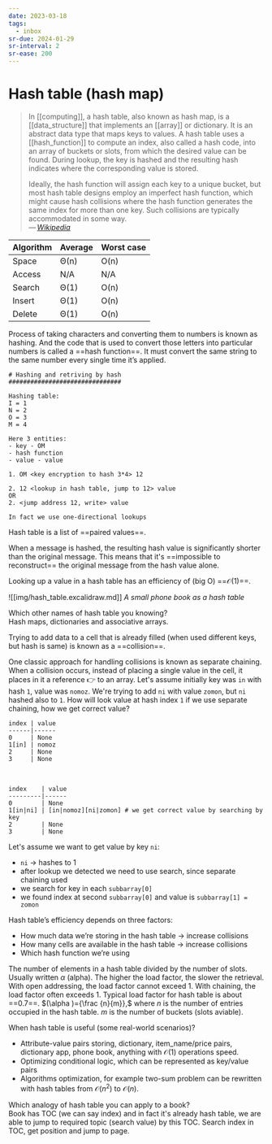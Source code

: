 ```yaml
---
date: 2023-03-18
tags:
  - inbox
sr-due: 2024-01-29
sr-interval: 2
sr-ease: 200
---
```

# Hash table (hash map)

> In [[computing]], a hash table, also known as hash map, is a
> [[data_structure]] that implements an [[array]] or dictionary. It is an
> abstract data type that maps keys to values. A hash table uses a
> [[hash_function]] to compute an index, also called a hash code, into an array
> of buckets or slots, from which the desired value can be found. During lookup,
> the key is hashed and the resulting hash indicates where the corresponding
> value is stored.
>
> Ideally, the hash function will assign each key to a unique bucket, but most
> hash table designs employ an imperfect hash function, which might cause hash
> collisions where the hash function generates the same index for more than one
> key. Such collisions are typically accommodated in some way.\
> — <cite>[Wikipedia](https://en.wikipedia.org/wiki/Hash_table)</cite>

| Algorithm | Average | Worst case |
| --------- | ------- | ---------- |
| Space     | Θ(n)    | O(n)       |
| Access    | N/A     | N/A        |
| Search    | Θ(1)    | O(n)       |
| Insert    | Θ(1)    | O(n)       |
| Delete    | Θ(1)    | O(n)       |

Process of taking characters and converting them to numbers is known as hashing.
And the code that is used to convert those letters into particular numbers is
called a ==hash function==. It must convert the same string to the same number
every single time it’s applied.
```text
# Hashing and retriving by hash
###############################

Hashing table:
I = 1
N = 2
O = 3
M = 4

Here 3 entities:
- key - OM
- hash function
- value - value

1. OM <key encryption to hash 3*4> 12

2. 12 <lookup in hash table, jump to 12> value
OR
2. <jump address 12, write> value

In fact we use one-directional lookups
```

Hash table is a list of ==paired values==.

When a message is hashed, the resulting hash value is significantly shorter than
the original message. This means that it's ==impossible to reconstruct== the
original message from the hash value alone.

Looking up a value in a hash table has an efficiency of (big O)
==$\mathcal{O}(1)$==.

![[img/hash_table.excalidraw.md]]
_A small phone book as a hash table_

Which other names of hash table you knowing?
&#10;<br>
Hash maps, dictionaries and associative arrays.

Trying to add data to a cell that is already filled (when used different keys,
but hash is same) is known as a ==collision==.

One classic approach for handling collisions is known as separate chaining. When
a collision occurs, instead of placing a single value in the cell, it places in
it a reference 👉 to an array. Let's assume initially key was `in` with hash
`1`, value was `nomoz`. We're trying to add `ni` with value `zomon`, but `ni`
hashed also to `1`. How will look value at hash index `1` if we use separate
chaining, how we get correct value?
```
index | value
------|------
0     | None
1[in] | nomoz
2     | None
3     | None
```
&#10;<br>
```
index    | value
---------|------
0        | None
1[in|ni] | [in|nomoz][ni|zomon] # we get correct value by searching by key
2        | None
3        | None
```
Let's assume we want to get value by key `ni`:
- `ni` → hashes to 1
- after lookup we detected we need to use search, since separate chaining used
- we search for key in each `subbarray[0]`
- we found index at second `subbarray[0]` and value is `subbarray[1] = zomon`

Hash table’s efficiency depends on three factors:
&#10;<br>
- How much data we’re storing in the hash table → increase collisions
- How many cells are available in the hash table → increase collisions
- Which hash function we’re using

The number of elements in a hash table divided by the number of slots. Usually
written $\alpha$ (alpha). The higher the load factor, the slower the retrieval.
With open addressing, the load factor cannot exceed 1. With chaining, the load
factor often exceeds 1. Typical load factor for hash table is about ==$0.7$==.
$(\alpha )={\frac {n}{m}},$ where $n$ is the number of entries occupied in the
hash table. $m$ is the number of buckets (slots aviable).

When hash table is useful (some real-world scenarios)?
&#10;<br>
- Attribute-value pairs storing, dictionary, item_name/price pairs, dictionary
app, phone book, anything with $\mathcal{O}(1)$ operations speed.
- Optimizing conditional logic, which can be represented as key/value pairs
- Algorithms optimization, for example two-sum problem can be rewritten with
hash tables from $\mathcal{O}(n^2)$ to $\mathcal{O}(n)$.

Which analogy of hash table you can apply to a book?
&#10;<br>
Book has TOC (we can say index) and in fact it's already hash table, we are able
to jump to required topic (search value) by this TOC. Search index in TOC, get
position and jump to page.
